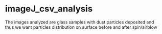 # imageJ_csv_analysis
The images analyzed are glass samples with dust particles deposited and thus we want particles distribution on surface before and after spin/airblow
